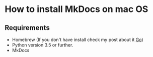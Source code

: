 # How to install MkDocs on mac OS

## Requirements

* Homebrew (If you don't have install check my post about it [Go]())
* Python version 3.5 or further.
* MkDocs